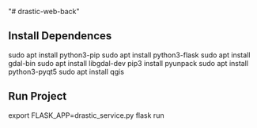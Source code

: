 "# drastic-web-back" 
## Install Dependences
sudo apt install python3-pip
sudo apt install python3-flask
sudo apt install gdal-bin
sudo apt install libgdal-dev
pip3 install pyunpack
sudo apt install python3-pyqt5
sudo apt install qgis

## Run Project
export FLASK_APP=drastic_service.py 
flask run
